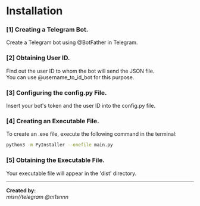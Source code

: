 
# Installation

### [1] Creating a Telegram Bot.
Create a Telegram bot using @BotFather in Telegram.

### [2] Obtaining User ID.
Find out the user ID to whom the bot will send the JSON file.\
You can use @username_to_id_bot for this purpose.

### [3] Configuring the config.py File.
Insert your bot's token and the user ID into the config.py file.

### [4] Creating an Executable File.
To create an .exe file, execute the following command in the terminal:
```bash
python3 -m PyInstaller --onefile main.py
```

### [5] Obtaining the Executable File.
Your executable file will appear in the 'dist' directory.


---
**Created by:**\
_misn//telegram @m1snnn_
